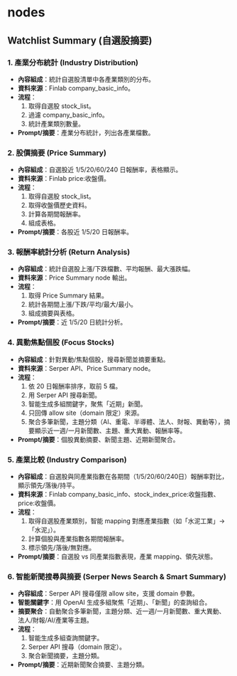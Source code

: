 # nodes

## Watchlist Summary (自選股摘要)

### 1. 產業分布統計 (Industry Distribution)
- **內容組成**：統計自選股清單中各產業類別的分布。
- **資料來源**：Finlab company_basic_info。
- **流程**：
  1. 取得自選股 stock_list。
  2. 過濾 company_basic_info。
  3. 統計產業類別數量。
- **Prompt/摘要**：產業分布統計，列出各產業檔數。

### 2. 股價摘要 (Price Summary)
- **內容組成**：自選股近 1/5/20/60/240 日報酬率，表格顯示。
- **資料來源**：Finlab price:收盤價。
- **流程**：
  1. 取得自選股 stock_list。
  2. 取得收盤價歷史資料。
  3. 計算各期間報酬率。
  4. 組成表格。
- **Prompt/摘要**：各股近 1/5/20 日報酬率。

### 3. 報酬率統計分析 (Return Analysis)
- **內容組成**：統計自選股上漲/下跌檔數、平均報酬、最大漲跌幅。
- **資料來源**：Price Summary node 輸出。
- **流程**：
  1. 取得 Price Summary 結果。
  2. 統計各期間上漲/下跌/平均/最大/最小。
  3. 組成摘要與表格。
- **Prompt/摘要**：近 1/5/20 日統計分析。

### 4. 異動焦點個股 (Focus Stocks)
- **內容組成**：針對異動/焦點個股，搜尋新聞並摘要重點。
- **資料來源**：Serper API、Price Summary node。
- **流程**：
  1. 依 20 日報酬率排序，取前 5 檔。
  2. 用 Serper API 搜尋新聞。
  3. 智能生成多組關鍵字，聚焦「近期」新聞。
  4. 只回傳 allow site（domain 限定）來源。
  5. 聚合多筆新聞，主題分類（AI、重電、半導體、法人、財報、異動等），摘要顯示近一週/一月新聞數、主題、重大異動、報酬率等。
- **Prompt/摘要**：個股異動摘要、新聞主題、近期新聞聚合。

### 5. 產業比較 (Industry Comparison)
- **內容組成**：自選股與同產業指數在各期間（1/5/20/60/240日）報酬率對比，顯示領先/落後/持平。
- **資料來源**：Finlab company_basic_info、stock_index_price:收盤指數、price:收盤價。
- **流程**：
  1. 取得自選股產業類別，智能 mapping 對應產業指數（如「水泥工業」→「水泥」）。
  2. 計算個股與產業指數各期間報酬率。
  3. 標示領先/落後/無對應。
- **Prompt/摘要**：自選股 vs 同產業指數表現，產業 mapping、領先狀態。

### 6. 智能新聞搜尋與摘要 (Serper News Search & Smart Summary)
- **內容組成**：Serper API 搜尋僅限 allow site，支援 domain 參數。
- **智能關鍵字**：用 OpenAI 生成多組聚焦「近期」、「新聞」的查詢組合。
- **摘要聚合**：自動聚合多筆新聞，主題分類、近一週/一月新聞數、重大異動、法人/財報/AI/產業等主題。
- **流程**：
  1. 智能生成多組查詢關鍵字。
  2. Serper API 搜尋（domain 限定）。
  3. 聚合新聞摘要，主題分類。
- **Prompt/摘要**：近期新聞聚合摘要、主題分類。

